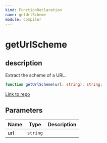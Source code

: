 ```yaml
---
kind: FunctionDeclaration
name: getUrlScheme
module: compiler
---
```


# getUrlScheme

## description

Extract the scheme of a URL.

```ts
function getUrlScheme(url: string): string;
```

[Link to repo](https://github.com/timdeschryver/angular/blob/master/packages/compiler/src/url_resolver.ts#L76-L79)

## Parameters

| Name | Type     | Description |
| ---- | -------- | ----------- |
| url  | `string` |             |
